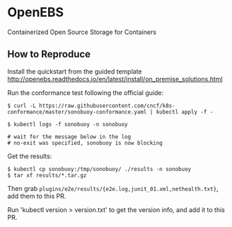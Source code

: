 # OpenEBS
Containerized Open Source Storage for Containers

## How to Reproduce

Install the quickstart from the guided template http://openebs.readthedocs.io/en/latest/install/on_premise_solutions.html 

Run the conformance test following the official guide:
```
$ curl -L https://raw.githubusercontent.com/cncf/k8s-conformance/master/sonobuoy-conformance.yaml | kubectl apply -f -

$ kubectl logs -f sonobuoy -n sonobuoy

# wait for the message below in the log
# no-exit was specified, sonobuoy is now blocking
```

Get the results:
```
$ kubectl cp sonobuoy:/tmp/sonobuoy/ ./results -n sonobuoy
$ tar xf results/*.tar.gz
```

Then grab `plugins/e2e/results/{e2e.log,junit_01.xml,nethealth.txt}`, add them to this PR.

Run 'kubectl version > version.txt' to get the version info, and add it to this PR.

